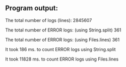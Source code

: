 ## Program output:

The total number of logs (lines): 2845607

The total number of ERROR logs: (using String.split) 361

The total number of ERROR logs: (using Files.lines) 361

It took 186 ms. to count ERROR logs using String.split

It took 11828 ms. to count ERROR logs using Files.lines
